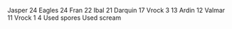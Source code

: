 Jasper 24
Eagles 24
Fran 22
Ibal 21
Darquin 17
Vrock 3 13
Ardin 12
Valmar 11
Vrock 1 4 Used spores Used scream
